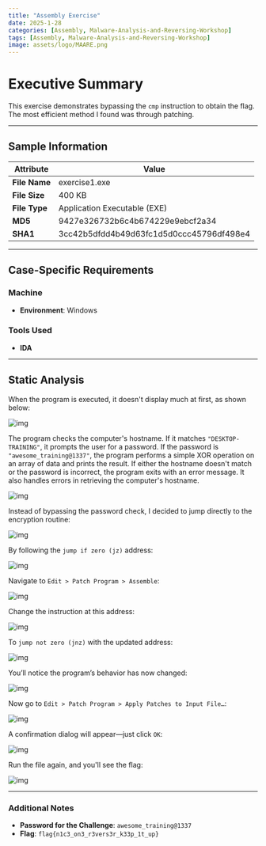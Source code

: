 ```yaml
---
title: "Assembly Exercise"
date: 2025-1-28
categories: [Assembly, Malware-Analysis-and-Reversing-Workshop]
tags: [Assembly, Malware-Analysis-and-Reversing-Workshop]
image: assets/logo/MAARE.png
---
```


# Executive Summary

This exercise demonstrates bypassing the `cmp` instruction to obtain the flag. The most efficient method I found was through patching.

---

## Sample Information

| **Attribute**       | **Value**                                                               |
|---------------------|-------------------------------------------------------------------------|
| **File Name**       | exercise1.exe                                                           |
| **File Size**       | 400 KB                                                                  |
| **File Type**       | Application Executable (EXE)                                           |
| **MD5**             | 9427e326732b6c4b674229e9ebcf2a34                                       |
| **SHA1**            | 3cc42b5dfdd4b49d63fc1d5d0ccc45796df498e4                               |

---

## Case-Specific Requirements

### Machine
- **Environment**: Windows

### Tools Used
- **IDA**

---

## Static Analysis

When the program is executed, it doesn't display much at first, as shown below:

![img](assets/13-Exercise/image226.png)

The program checks the computer's hostname. If it matches `"DESKTOP-TRAINING"`, it prompts the user for a password. If the password is `"awesome_training@1337"`, the program performs a simple XOR operation on an array of data and prints the result. If either the hostname doesn't match or the password is incorrect, the program exits with an error message. It also handles errors in retrieving the computer's hostname.

![img](assets/13-Exercise/image227.png)

Instead of bypassing the password check, I decided to jump directly to the encryption routine:

![img](assets/13-Exercise/image228.png)

By following the `jump if zero (jz)` address:

![img](assets/13-Exercise/image229.png)

Navigate to `Edit > Patch Program > Assemble`:

![img](assets/13-Exercise/image230.png)

Change the instruction at this address:

![img](assets/13-Exercise/image231.png)

To `jump not zero (jnz)` with the updated address:

![img](assets/13-Exercise/image232.png)

You’ll notice the program’s behavior has now changed:

![img](assets/13-Exercise/image233.png)

Now go to `Edit > Patch Program > Apply Patches to Input File…`:

![img](assets/13-Exercise/image234.png)

A confirmation dialog will appear—just click `OK`:

![img](assets/13-Exercise/image235.png)

Run the file again, and you'll see the flag:

![img](assets/13-Exercise/image236.png)

---

### Additional Notes

- **Password for the Challenge**: `awesome_training@1337`
- **Flag**: `flag{n1c3_on3_r3vers3r_k33p_1t_up}`
